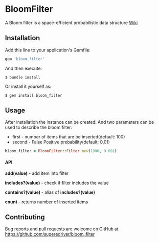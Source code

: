 # BloomFilter

A Bloom filter is a space-efficient probabilistic data structure
[Wiki](https://en.wikipedia.org/wiki/Bloom_filter)
## Installation

Add this line to your application's Gemfile:

```ruby
gem 'bloom_filter'
```

And then execute:

    $ bundle install

Or install it yourself as:

    $ gem install bloom_filter

## Usage

After installation the instance can be created. 
And two parameters can be used to describe the bloom filter: 

* first - number of items that are be inserted(default: 100)
* second - False Positive probability(default: 0.01)

```ruby
bloom_filter = BloomFilter::Filter.new(1000, 0.001)
```

#### API
__add(value)__ - add item into filter

__includes?(value)__ - check if filter includes the value

__contains?(value)__ - alias of __includes?(value)__

__count__ - returns number of inserted items

## Contributing

Bug reports and pull requests are welcome on GitHub at https://github.com/superedriver/bloom_filter

